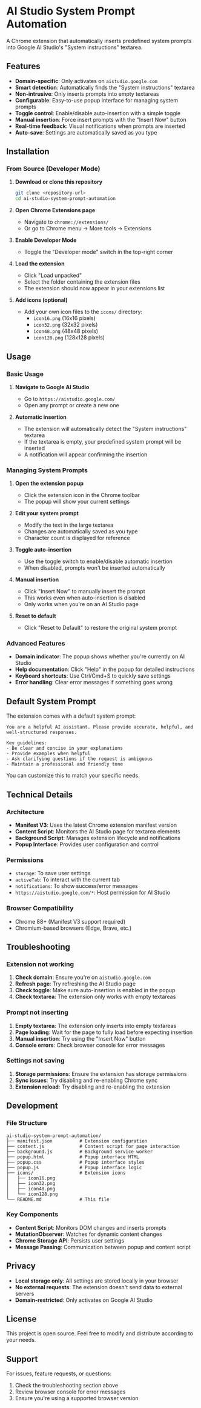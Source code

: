 # AI Studio System Prompt Automation

A Chrome extension that automatically inserts predefined system prompts into Google AI Studio's "System instructions" textarea.

## Features

- **Domain-specific**: Only activates on `aistudio.google.com`
- **Smart detection**: Automatically finds the "System instructions" textarea
- **Non-intrusive**: Only inserts prompts into empty textareas
- **Configurable**: Easy-to-use popup interface for managing system prompts
- **Toggle control**: Enable/disable auto-insertion with a simple toggle
- **Manual insertion**: Force insert prompts with the "Insert Now" button
- **Real-time feedback**: Visual notifications when prompts are inserted
- **Auto-save**: Settings are automatically saved as you type

## Installation

### From Source (Developer Mode)

1. **Download or clone this repository**
   ```bash
   git clone <repository-url>
   cd ai-studio-system-prompt-automation
   ```

2. **Open Chrome Extensions page**
   - Navigate to `chrome://extensions/`
   - Or go to Chrome menu → More tools → Extensions

3. **Enable Developer Mode**
   - Toggle the "Developer mode" switch in the top-right corner

4. **Load the extension**
   - Click "Load unpacked"
   - Select the folder containing the extension files
   - The extension should now appear in your extensions list

5. **Add icons (optional)**
   - Add your own icon files to the `icons/` directory:
     - `icon16.png` (16x16 pixels)
     - `icon32.png` (32x32 pixels)
     - `icon48.png` (48x48 pixels)
     - `icon128.png` (128x128 pixels)

## Usage

### Basic Usage

1. **Navigate to Google AI Studio**
   - Go to `https://aistudio.google.com/`
   - Open any prompt or create a new one

2. **Automatic insertion**
   - The extension will automatically detect the "System instructions" textarea
   - If the textarea is empty, your predefined system prompt will be inserted
   - A notification will appear confirming the insertion

### Managing System Prompts

1. **Open the extension popup**
   - Click the extension icon in the Chrome toolbar
   - The popup will show your current settings

2. **Edit your system prompt**
   - Modify the text in the large textarea
   - Changes are automatically saved as you type
   - Character count is displayed for reference

3. **Toggle auto-insertion**
   - Use the toggle switch to enable/disable automatic insertion
   - When disabled, prompts won't be inserted automatically

4. **Manual insertion**
   - Click "Insert Now" to manually insert the prompt
   - This works even when auto-insertion is disabled
   - Only works when you're on an AI Studio page

5. **Reset to default**
   - Click "Reset to Default" to restore the original system prompt

### Advanced Features

- **Domain indicator**: The popup shows whether you're currently on AI Studio
- **Help documentation**: Click "Help" in the popup for detailed instructions
- **Keyboard shortcuts**: Use Ctrl/Cmd+S to quickly save settings
- **Error handling**: Clear error messages if something goes wrong

## Default System Prompt

The extension comes with a default system prompt:

```
You are a helpful AI assistant. Please provide accurate, helpful, and well-structured responses.

Key guidelines:
- Be clear and concise in your explanations
- Provide examples when helpful
- Ask clarifying questions if the request is ambiguous
- Maintain a professional and friendly tone
```

You can customize this to match your specific needs.

## Technical Details

### Architecture

- **Manifest V3**: Uses the latest Chrome extension manifest version
- **Content Script**: Monitors the AI Studio page for textarea elements
- **Background Script**: Manages extension lifecycle and notifications
- **Popup Interface**: Provides user configuration and control

### Permissions

- `storage`: To save user settings
- `activeTab`: To interact with the current tab
- `notifications`: To show success/error messages
- `https://aistudio.google.com/*`: Host permission for AI Studio

### Browser Compatibility

- Chrome 88+ (Manifest V3 support required)
- Chromium-based browsers (Edge, Brave, etc.)

## Troubleshooting

### Extension not working

1. **Check domain**: Ensure you're on `aistudio.google.com`
2. **Refresh page**: Try refreshing the AI Studio page
3. **Check toggle**: Make sure auto-insertion is enabled in the popup
4. **Check textarea**: The extension only works with empty textareas

### Prompt not inserting

1. **Empty textarea**: The extension only inserts into empty textareas
2. **Page loading**: Wait for the page to fully load before expecting insertion
3. **Manual insertion**: Try using the "Insert Now" button
4. **Console errors**: Check browser console for error messages

### Settings not saving

1. **Storage permissions**: Ensure the extension has storage permissions
2. **Sync issues**: Try disabling and re-enabling Chrome sync
3. **Extension reload**: Try disabling and re-enabling the extension

## Development

### File Structure

```
ai-studio-system-prompt-automation/
├── manifest.json          # Extension configuration
├── content.js             # Content script for page interaction
├── background.js          # Background service worker
├── popup.html             # Popup interface HTML
├── popup.css              # Popup interface styles
├── popup.js               # Popup interface logic
├── icons/                 # Extension icons
│   ├── icon16.png
│   ├── icon32.png
│   ├── icon48.png
│   └── icon128.png
└── README.md              # This file
```

### Key Components

- **Content Script**: Monitors DOM changes and inserts prompts
- **MutationObserver**: Watches for dynamic content changes
- **Chrome Storage API**: Persists user settings
- **Message Passing**: Communication between popup and content script

## Privacy

- **Local storage only**: All settings are stored locally in your browser
- **No external requests**: The extension doesn't send data to external servers
- **Domain-restricted**: Only activates on Google AI Studio

## License

This project is open source. Feel free to modify and distribute according to your needs.

## Support

For issues, feature requests, or questions:
1. Check the troubleshooting section above
2. Review browser console for error messages
3. Ensure you're using a supported browser version
